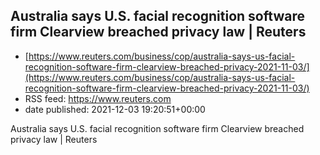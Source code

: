 ## Australia says U.S. facial recognition software firm Clearview breached privacy law | Reuters
 - [https://www.reuters.com/business/cop/australia-says-us-facial-recognition-software-firm-clearview-breached-privacy-2021-11-03/](https://www.reuters.com/business/cop/australia-says-us-facial-recognition-software-firm-clearview-breached-privacy-2021-11-03/)
 - RSS feed: https://www.reuters.com
 - date published: 2021-12-03 19:20:51+00:00

Australia says U.S. facial recognition software firm Clearview breached privacy law | Reuters

